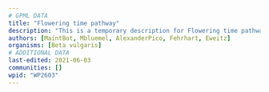 ```yaml
---
# GPML DATA
title: "Flowering time pathway"
description: "This is a temporary description for Flowering time pathway"
authors: [MaintBot, Mbluemel, AlexanderPico, Fehrhart, Eweitz]
organisms: [Beta vulgaris]
# ADDITIONAL DATA
last-edited: 2021-06-03
communities: []
wpid: "WP2603"
---
```

